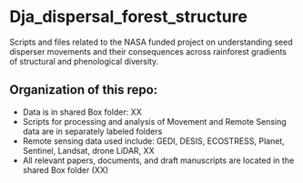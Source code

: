 # Dja_dispersal_forest_structure
Scripts and files related to the NASA funded project on understanding seed disperser movements and their consequences across rainforest gradients of structural and phenological diversity. 

## Organization of this repo:

- Data is in shared Box folder: XX
- Scripts for processing and analysis of Movement and Remote Sensing data are in separately labeled folders
- Remote sensing data used include: GEDI, DESIS, ECOSTRESS, Planet, Sentinel, Landsat, drone LiDAR, XX 
- All relevant papers, documents, and draft manuscripts are located in the shared Box folder (XX) 
